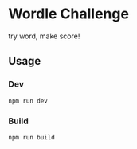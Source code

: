 # Wordle Challenge

try word, make score!

## Usage

### Dev

`npm run dev`

### Build

`npm run build`
